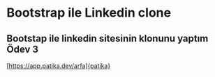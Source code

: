 # Bootstrap ile Linkedin clone

## Bootstap ile linkedin sitesinin klonunu yaptım Ödev 3

[https://app.patika.dev/arfa]{patika}
